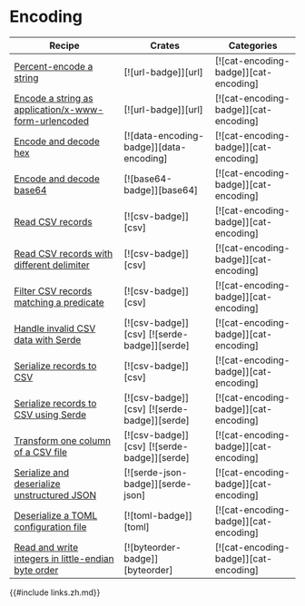 # Encoding

| Recipe | Crates | Categories |
|--------|--------|------------|
| [Percent-encode a string][ex-percent-encode] | [![url-badge]][url] | [![cat-encoding-badge]][cat-encoding] |
| [Encode a string as application/x-www-form-urlencoded][ex-urlencoded] | [![url-badge]][url] | [![cat-encoding-badge]][cat-encoding] |
| [Encode and decode hex][ex-hex-encode-decode] | [![data-encoding-badge]][data-encoding] | [![cat-encoding-badge]][cat-encoding] |
| [Encode and decode base64][ex-base64] | [![base64-badge]][base64] | [![cat-encoding-badge]][cat-encoding] |
| [Read CSV records][ex-csv-read] | [![csv-badge]][csv] | [![cat-encoding-badge]][cat-encoding] |
| [Read CSV records with different delimiter][ex-csv-delimiter] | [![csv-badge]][csv] | [![cat-encoding-badge]][cat-encoding] |
| [Filter CSV records matching a predicate][ex-csv-filter] | [![csv-badge]][csv] | [![cat-encoding-badge]][cat-encoding] |
| [Handle invalid CSV data with Serde][ex-invalid-csv] | [![csv-badge]][csv] [![serde-badge]][serde] | [![cat-encoding-badge]][cat-encoding] |
| [Serialize records to CSV][ex-serialize-csv] | [![csv-badge]][csv] | [![cat-encoding-badge]][cat-encoding] |
| [Serialize records to CSV using Serde][ex-csv-serde] | [![csv-badge]][csv] [![serde-badge]][serde] | [![cat-encoding-badge]][cat-encoding] |
| [Transform one column of a CSV file][ex-csv-transform-column] | [![csv-badge]][csv] [![serde-badge]][serde] | [![cat-encoding-badge]][cat-encoding] |
| [Serialize and deserialize unstructured JSON][ex-json-value] | [![serde-json-badge]][serde-json] | [![cat-encoding-badge]][cat-encoding] |
| [Deserialize a TOML configuration file][ex-toml-config] | [![toml-badge]][toml] | [![cat-encoding-badge]][cat-encoding] |
| [Read and write integers in little-endian byte order][ex-byteorder-le] | [![byteorder-badge]][byteorder] | [![cat-encoding-badge]][cat-encoding] |

[ex-percent-encode]: encoding/strings.html#percent-encode-a-string
[ex-urlencoded]: encoding/strings.html#encode-a-string-as-applicationx-www-form-urlencoded
[ex-hex-encode-decode]: encoding/strings.html#encode-and-decode-hex
[ex-base64]: encoding/strings.html#encode-and-decode-base64
[ex-csv-read]: encoding/csv.html#read-csv-records
[ex-csv-delimiter]: encoding/csv.html#read-csv-records-with-different-delimiter
[ex-csv-filter]: encoding/csv.html#filter-csv-records-matching-a-predicate
[ex-invalid-csv]: encoding/csv.html#handle-invalid-csv-data-with-serde
[ex-serialize-csv]: encoding/csv.html#serialize-records-to-csv
[ex-csv-serde]: encoding/csv.html#serialize-records-to-csv-using-serde
[ex-csv-transform-column]: encoding/csv.html#transform-csv-column
[ex-json-value]: encoding/complex.html#serialize-and-deserialize-unstructured-json
[ex-toml-config]: encoding/complex.html#deserialize-a-toml-configuration-file
[ex-byteorder-le]: encoding/complex.html#read-and-write-integers-in-little-endian-byte-order


{{#include links.zh.md}}
